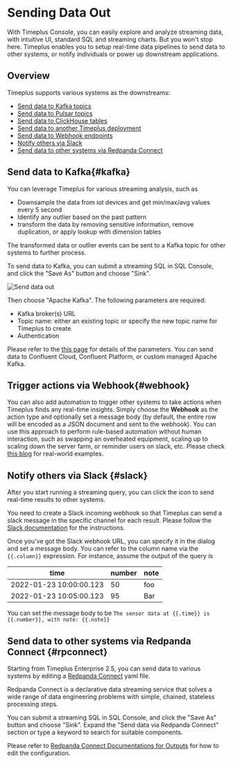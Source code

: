 #  Sending Data Out

With Timeplus Console, you can easily explore and analyze streaming data, with intuitive UI, standard SQL and streaming charts. But you won't stop here. Timeplus enables you to setup real-time data pipelines to send data to other systems, or notify individuals or power up downstream applications.

## Overview
Timeplus supports various systems as the downstreams:
* [Send data to Kafka topics](#kafka)
* [Send data to Pulsar topics](/pulsar-external-stream#write-data-to-pulsar)
* [Send data to ClickHouse tables](/proton-clickhouse-external-table#write)
* [Send data to another Timeplus deployment](/timeplus-external-stream)
* [Send data to Webhook endpoints](#webhook)
* [Notify others via Slack](#slack)
* [Send data to other systems via Redpanda Connect](#rpconnect)

## Send data to Kafka{#kafka}

You can leverage Timeplus for various streaming analysis, such as

* Downsample the data from iot devices and get min/max/avg values every 5 second
* Identify any outlier based on the past pattern
* transform the data by removing sensitive information, remove duplication, or apply lookup with dimension tables

The transformed data or outlier events can be sent to a Kafka topic for other systems to further process.

To send data to Kafka, you can submit a streaming SQL in SQL Console, and click the "Save As" button and choose "Sink".

![Send data out](/img/sink.png)

Then choose "Apache Kafka". The following parameters are required:

* Kafka broker(s) URL
* Topic name: either an existing topic or specify the new topic name for Timeplus to create.
* Authentication

Please refer to the [this page](/ingestion#kafka) for details of the parameters. You can send data to Confluent Cloud, Confluent Platform, or custom managed Apache Kafka.

## Trigger actions via Webhook{#webhook}

You can also add automation to trigger other systems to take actions when Timeplus finds any real-time insights. Simply choose the **Webhook** as the action type and optionally set a message body (by default, the entire row will be encoded as a JSON document and sent to the webhook). You can use this approach to perform rule-based automation without human interaction, such as swapping an overheated equipment, scaling up to scaling down the server farm, or reminder users on slack, etc. Please check [this blog](https://www.timeplus.com/post/build-a-real-time-security-app-in-3-easy-steps) for real-world examples.

## Notify others via Slack {#slack}

After you start running a streaming query, you can click the icon to send real-time results to other systems.

You need to create a Slack incoming webhook so that Timeplus can send a slack message in the specific channel for each result. Please follow the [Slack documentation](https://api.slack.com/messaging/webhooks) for the instructions.

Once you've got the Slack webhook URL, you can specify it in the dialog and set a message body. You can refer to the column name via the `{{.column}}` expression. For instance, assume the output of the query is

| time                    | number | note |
| ----------------------- | ------ | ---- |
| 2022-01-23 10:00:00.123 | 50     | foo  |
| 2022-01-23 10:05:00.123 | 95     | Bar  |

You can set the message body to be `The sensor data at {{.time}} is {{.number}}, with note: {{.note}}`

## Send data to other systems via Redpanda Connect {#rpconnect}

Starting from Timeplus Enterprise 2.5, you can send data to various systems by editing a [Redpanda Connect](https://www.redpanda.com/connect) yaml file.

Redpanda Connect is a declarative data streaming service that solves a wide range of data engineering problems with simple, chained, stateless processing steps.

You can submit a streaming SQL in SQL Console, and click the "Save As" button and choose "Sink". Expand the "Send data via Redpanda Connect" section or type a keyword to search for suitable components.

Please refer to [Redpanda Connect Documentations for Outputs](https://docs.redpanda.com/redpanda-connect/components/outputs/about/) for how to edit the configuration.
